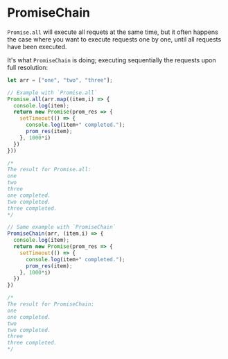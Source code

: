 # PromiseChain

`Promise.all` will execute all requets at the same time, but it often happens the case where you want to execute requests one by one, until all requests have been executed.

It's what `PromiseChain` is doing; executing sequentially the requests upon full resolution:

```javascript
let arr = ["one", "two", "three"];

// Example with `Promise.all`
Promise.all(arr.map((item,i) => {
  console.log(item);
  return new Promise(prom_res => {
    setTimeout(() => {
      console.log(item+" completed.");
      prom_res(item);
    }, 1000*i)
  })
}))

/*
The result for Promise.all:
one
two
three
one completed.
two completed.
three completed.
*/

// Same example with `PromiseChain`
PromiseChain(arr, (item,i) => {
  console.log(item);
  return new Promise(prom_res => {
    setTimeout(() => {
      console.log(item+" completed.");
      prom_res(item);
    }, 1000*i)
  })
})

/*
The result for PromiseChain:
one
one completed.
two
two completed.
three
three completed.
*/
```
